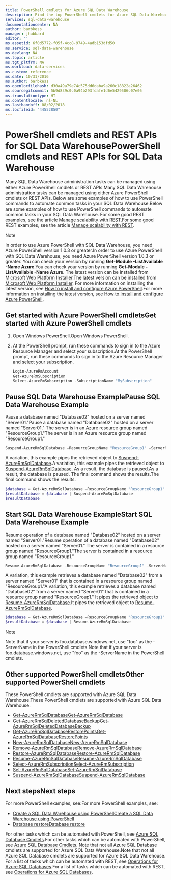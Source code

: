 ```yaml
---
title: PowerShell cmdlets for Azure SQL Data Warehouse
description: Find the top PowerShell cmdlets for Azure SQL Data Warehouse including how to pause and resume a database.
services: sql-data-warehouse
documentationcenter: NA
author: barbkess
manager: jhubbard
editor: ''
ms.assetid: 6f0d5772-f05f-4cc8-9749-4adb153dfd50
ms.service: sql-data-warehouse
ms.devlang: NA
ms.topic: article
ms.tgt_pltfrm: NA
ms.workload: data-services
ms.custom: reference
ms.date: 10/31/2016
ms.author: barbkess
ms.openlocfilehash: d30a49a79e74c575dd6daba9a260c18822a26462
ms.sourcegitcommit: 5b9d839c0c0a94b293fdafe1d6e5429506c07e05
ms.translationtype: HT
ms.contentlocale: nl-NL
ms.lasthandoff: 08/02/2018
ms.locfileid: "44552850"
---
```

# <a name="powershell-cmdlets-and-rest-apis-for-sql-data-warehouse"></a><span data-ttu-id="91b82-103">PowerShell cmdlets and REST APIs for SQL Data Warehouse</span><span class="sxs-lookup"><span data-stu-id="91b82-103">PowerShell cmdlets and REST APIs for SQL Data Warehouse</span></span>
<span data-ttu-id="91b82-104">Many SQL Data Warehouse administration tasks can be managed using either Azure PowerShell cmdlets or REST APIs.</span><span class="sxs-lookup"><span data-stu-id="91b82-104">Many SQL Data Warehouse administration tasks can be managed using either Azure PowerShell cmdlets or REST APIs.</span></span>  <span data-ttu-id="91b82-105">Below are some examples of how to use PowerShell commands to automate common tasks in your SQL Data Warehouse.</span><span class="sxs-lookup"><span data-stu-id="91b82-105">Below are some examples of how to use PowerShell commands to automate common tasks in your SQL Data Warehouse.</span></span>  <span data-ttu-id="91b82-106">For some good REST examples, see the article [Manage scalability with REST][Manage scalability with REST].</span><span class="sxs-lookup"><span data-stu-id="91b82-106">For some good REST examples, see the article [Manage scalability with REST][Manage scalability with REST].</span></span>

> [!NOTE]
> <span data-ttu-id="91b82-107">In order to use Azure PowerShell with SQL Data Warehouse, you need Azure PowerShell version 1.0.3 or greater.</span><span class="sxs-lookup"><span data-stu-id="91b82-107">In order to use Azure PowerShell with SQL Data Warehouse, you need Azure PowerShell version 1.0.3 or greater.</span></span>  <span data-ttu-id="91b82-108">You can check your version by running **Get-Module -ListAvailable -Name Azure**.</span><span class="sxs-lookup"><span data-stu-id="91b82-108">You can check your version by running **Get-Module -ListAvailable -Name Azure**.</span></span>  <span data-ttu-id="91b82-109">The latest version can be installed from  [Microsoft Web Platform Installer][Microsoft Web Platform Installer].</span><span class="sxs-lookup"><span data-stu-id="91b82-109">The latest version can be installed from  [Microsoft Web Platform Installer][Microsoft Web Platform Installer].</span></span>  <span data-ttu-id="91b82-110">For more information on installing the latest version, see [How to install and configure Azure PowerShell][How to install and configure Azure PowerShell].</span><span class="sxs-lookup"><span data-stu-id="91b82-110">For more information on installing the latest version, see [How to install and configure Azure PowerShell][How to install and configure Azure PowerShell].</span></span>
> 
> 

## <a name="get-started-with-azure-powershell-cmdlets"></a><span data-ttu-id="91b82-111">Get started with Azure PowerShell cmdlets</span><span class="sxs-lookup"><span data-stu-id="91b82-111">Get started with Azure PowerShell cmdlets</span></span>
1. <span data-ttu-id="91b82-112">Open Windows PowerShell.</span><span class="sxs-lookup"><span data-stu-id="91b82-112">Open Windows PowerShell.</span></span>
2. <span data-ttu-id="91b82-113">At the PowerShell prompt, run these commands to sign in to the Azure Resource Manager and select your subscription.</span><span class="sxs-lookup"><span data-stu-id="91b82-113">At the PowerShell prompt, run these commands to sign in to the Azure Resource Manager and select your subscription.</span></span>
   
    ```PowerShell
    Login-AzureRmAccount
    Get-AzureRmSubscription
    Select-AzureRmSubscription -SubscriptionName "MySubscription"
    ```

## <a name="pause-sql-data-warehouse-example"></a><span data-ttu-id="91b82-114">Pause SQL Data Warehouse Example</span><span class="sxs-lookup"><span data-stu-id="91b82-114">Pause SQL Data Warehouse Example</span></span>
<span data-ttu-id="91b82-115">Pause a database named "Database02" hosted on a server named "Server01."</span><span class="sxs-lookup"><span data-stu-id="91b82-115">Pause a database named "Database02" hosted on a server named "Server01."</span></span>  <span data-ttu-id="91b82-116">The server is in an Azure resource group named "ResourceGroup1."</span><span class="sxs-lookup"><span data-stu-id="91b82-116">The server is in an Azure resource group named "ResourceGroup1."</span></span>

```Powershell
Suspend-AzureRmSqlDatabase –ResourceGroupName "ResourceGroup1" –ServerName "Server01" –DatabaseName "Database02"
```
<span data-ttu-id="91b82-117">A variation, this example pipes the retrieved object to [Suspend-AzureRmSqlDatabase][Suspend-AzureRmSqlDatabase].</span><span class="sxs-lookup"><span data-stu-id="91b82-117">A variation, this example pipes the retrieved object to [Suspend-AzureRmSqlDatabase][Suspend-AzureRmSqlDatabase].</span></span>  <span data-ttu-id="91b82-118">As a result, the database is paused.</span><span class="sxs-lookup"><span data-stu-id="91b82-118">As a result, the database is paused.</span></span> <span data-ttu-id="91b82-119">The final command shows the results.</span><span class="sxs-lookup"><span data-stu-id="91b82-119">The final command shows the results.</span></span>

```Powershell
$database = Get-AzureRmSqlDatabase –ResourceGroupName "ResourceGroup1" –ServerName "Server01" –DatabaseName "Database02"
$resultDatabase = $database | Suspend-AzureRmSqlDatabase
$resultDatabase
```

## <a name="start-sql-data-warehouse-example"></a><span data-ttu-id="91b82-120">Start SQL Data Warehouse Example</span><span class="sxs-lookup"><span data-stu-id="91b82-120">Start SQL Data Warehouse Example</span></span>
<span data-ttu-id="91b82-121">Resume operation of a database named "Database02" hosted on a server named "Server01."</span><span class="sxs-lookup"><span data-stu-id="91b82-121">Resume operation of a database named "Database02" hosted on a server named "Server01."</span></span> <span data-ttu-id="91b82-122">The server is contained in a resource group named "ResourceGroup1."</span><span class="sxs-lookup"><span data-stu-id="91b82-122">The server is contained in a resource group named "ResourceGroup1."</span></span>

```Powershell
Resume-AzureRmSqlDatabase –ResourceGroupName "ResourceGroup1" –ServerName "Server01" -DatabaseName "Database02"
```

<span data-ttu-id="91b82-123">A variation, this example retrieves a database named "Database02" from a server named "Server01" that is contained in a resource group named "ResourceGroup1."</span><span class="sxs-lookup"><span data-stu-id="91b82-123">A variation, this example retrieves a database named "Database02" from a server named "Server01" that is contained in a resource group named "ResourceGroup1."</span></span> <span data-ttu-id="91b82-124">It pipes the retrieved object to [Resume-AzureRmSqlDatabase][Resume-AzureRmSqlDatabase].</span><span class="sxs-lookup"><span data-stu-id="91b82-124">It pipes the retrieved object to [Resume-AzureRmSqlDatabase][Resume-AzureRmSqlDatabase].</span></span>

```Powershell
$database = Get-AzureRmSqlDatabase –ResourceGroupName "ResourceGroup1" –ServerName "Server01" –DatabaseName "Database02"
$resultDatabase = $database | Resume-AzureRmSqlDatabase
```

> [!NOTE]
> <span data-ttu-id="91b82-125">Note that if your server is foo.database.windows.net, use "foo" as the -ServerName in the PowerShell cmdlets.</span><span class="sxs-lookup"><span data-stu-id="91b82-125">Note that if your server is foo.database.windows.net, use "foo" as the -ServerName in the PowerShell cmdlets.</span></span>
> 
> 

## <a name="other-supported-powershell-cmdlets"></a><span data-ttu-id="91b82-126">Other supported PowerShell cmdlets</span><span class="sxs-lookup"><span data-stu-id="91b82-126">Other supported PowerShell cmdlets</span></span>
<span data-ttu-id="91b82-127">These PowerShell cmdlets are supported with Azure SQL Data Warehouse.</span><span class="sxs-lookup"><span data-stu-id="91b82-127">These PowerShell cmdlets are supported with Azure SQL Data Warehouse.</span></span>

* <span data-ttu-id="91b82-128">[Get-AzureRmSqlDatabase][Get-AzureRmSqlDatabase]</span><span class="sxs-lookup"><span data-stu-id="91b82-128">[Get-AzureRmSqlDatabase][Get-AzureRmSqlDatabase]</span></span>
* <span data-ttu-id="91b82-129">[Get-AzureRmSqlDeletedDatabaseBackup][Get-AzureRmSqlDeletedDatabaseBackup]</span><span class="sxs-lookup"><span data-stu-id="91b82-129">[Get-AzureRmSqlDeletedDatabaseBackup][Get-AzureRmSqlDeletedDatabaseBackup]</span></span>
* <span data-ttu-id="91b82-130">[Get-AzureRmSqlDatabaseRestorePoints][Get-AzureRmSqlDatabaseRestorePoints]</span><span class="sxs-lookup"><span data-stu-id="91b82-130">[Get-AzureRmSqlDatabaseRestorePoints][Get-AzureRmSqlDatabaseRestorePoints]</span></span>
* <span data-ttu-id="91b82-131">[New-AzureRmSqlDatabase][New-AzureRmSqlDatabase]</span><span class="sxs-lookup"><span data-stu-id="91b82-131">[New-AzureRmSqlDatabase][New-AzureRmSqlDatabase]</span></span>
* <span data-ttu-id="91b82-132">[Remove-AzureRmSqlDatabase][Remove-AzureRmSqlDatabase]</span><span class="sxs-lookup"><span data-stu-id="91b82-132">[Remove-AzureRmSqlDatabase][Remove-AzureRmSqlDatabase]</span></span>
* <span data-ttu-id="91b82-133">[Restore-AzureRmSqlDatabase][Restore-AzureRmSqlDatabase]</span><span class="sxs-lookup"><span data-stu-id="91b82-133">[Restore-AzureRmSqlDatabase][Restore-AzureRmSqlDatabase]</span></span>
* <span data-ttu-id="91b82-134">[Resume-AzureRmSqlDatabase][Resume-AzureRmSqlDatabase]</span><span class="sxs-lookup"><span data-stu-id="91b82-134">[Resume-AzureRmSqlDatabase][Resume-AzureRmSqlDatabase]</span></span>
* <span data-ttu-id="91b82-135">[Select-AzureRmSubscription][Select-AzureRmSubscription]</span><span class="sxs-lookup"><span data-stu-id="91b82-135">[Select-AzureRmSubscription][Select-AzureRmSubscription]</span></span>
* <span data-ttu-id="91b82-136">[Set-AzureRmSqlDatabase][Set-AzureRmSqlDatabase]</span><span class="sxs-lookup"><span data-stu-id="91b82-136">[Set-AzureRmSqlDatabase][Set-AzureRmSqlDatabase]</span></span>
* <span data-ttu-id="91b82-137">[Suspend-AzureRmSqlDatabase][Suspend-AzureRmSqlDatabase]</span><span class="sxs-lookup"><span data-stu-id="91b82-137">[Suspend-AzureRmSqlDatabase][Suspend-AzureRmSqlDatabase]</span></span>

## <a name="next-steps"></a><span data-ttu-id="91b82-138">Next steps</span><span class="sxs-lookup"><span data-stu-id="91b82-138">Next steps</span></span>
<span data-ttu-id="91b82-139">For more PowerShell examples, see:</span><span class="sxs-lookup"><span data-stu-id="91b82-139">For more PowerShell examples, see:</span></span>

* <span data-ttu-id="91b82-140">[Create a SQL Data Warehouse using PowerShell][Create a SQL Data Warehouse using PowerShell]</span><span class="sxs-lookup"><span data-stu-id="91b82-140">[Create a SQL Data Warehouse using PowerShell][Create a SQL Data Warehouse using PowerShell]</span></span>
* <span data-ttu-id="91b82-141">[Database restore][Database restore]</span><span class="sxs-lookup"><span data-stu-id="91b82-141">[Database restore][Database restore]</span></span>

<span data-ttu-id="91b82-142">For other tasks which can be automated with PowerShell, see [Azure SQL Database Cmdlets][Azure SQL Database Cmdlets].</span><span class="sxs-lookup"><span data-stu-id="91b82-142">For other tasks which can be automated with PowerShell, see [Azure SQL Database Cmdlets][Azure SQL Database Cmdlets].</span></span> <span data-ttu-id="91b82-143">Note that not all Azure SQL Database cmdlets are supported for Azure SQL Data Warehouse.</span><span class="sxs-lookup"><span data-stu-id="91b82-143">Note that not all Azure SQL Database cmdlets are supported for Azure SQL Data Warehouse.</span></span>  <span data-ttu-id="91b82-144">For a list of tasks which can be automated with REST, see [Operations for Azure SQL Databases][Operations for Azure SQL Databases].</span><span class="sxs-lookup"><span data-stu-id="91b82-144">For a list of tasks which can be automated with REST, see [Operations for Azure SQL Databases][Operations for Azure SQL Databases].</span></span>

<!--Image references-->

<!--Article references-->
[How to install and configure Azure PowerShell]: /powershell/azureps-cmdlets-docs
[Create a SQL Data Warehouse using PowerShell]: ./sql-data-warehouse-get-started-provision-powershell.md
[Database restore]: ./sql-data-warehouse-restore-database-powershell.md
[Manage scalability with REST]: ./sql-data-warehouse-manage-compute-rest-api.md

<!--MSDN references-->
[Azure SQL Database Cmdlets]: https://msdn.microsoft.com/library/mt574084.aspx
[Operations for Azure SQL Databases]: https://msdn.microsoft.com/library/azure/dn505719.aspx
[Get-AzureRmSqlDatabase]: https://msdn.microsoft.com/library/mt603648.aspx
[Get-AzureRmSqlDeletedDatabaseBackup]: https://msdn.microsoft.com/library/mt693387.aspx
[Get-AzureRmSqlDatabaseRestorePoints]: https://msdn.microsoft.com/library/mt603642.aspx
[New-AzureRmSqlDatabase]: https://msdn.microsoft.com/library/mt619339.aspx
[Remove-AzureRmSqlDatabase]: https://msdn.microsoft.com/library/mt619368.aspx
[Restore-AzureRmSqlDatabase]: https://msdn.microsoft.com/library/mt693390.aspx
[Resume-AzureRmSqlDatabase]: https://msdn.microsoft.com/library/mt619347.aspx
<!-- It appears that Select-AzureRmSubscription isn't documented, so this points to Select-AzureSubscription -->
[Select-AzureRmSubscription]: https://msdn.microsoft.com/library/dn722499.aspx
[Set-AzureRmSqlDatabase]: https://msdn.microsoft.com/library/mt619433.aspx
[Suspend-AzureRmSqlDatabase]: https://msdn.microsoft.com/library/mt619337.aspx

<!--Other Web references-->
[Microsoft Web Platform Installer]: https://aka.ms/webpi-azps
